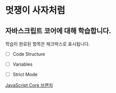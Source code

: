 


# 멋쟁이 사자처럼
## 자바스크립트 코어에 대해 학습합니다.

학습이 완료된 항목은 체크박스로 표시됩니다.

- [ ] Code Structure
- [ ] Variables
- [ ] Strict Mode







[JavaScript Core 브랜치](https://www.naver.com)

















